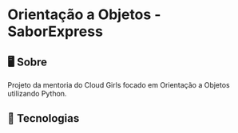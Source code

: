 <h1>Orientação a Objetos - SaborExpress</h1>

<h2> 🖥️ Sobre</h2>
<p>Projeto da mentoria do Cloud Girls focado em Orientação a Objetos utilizando Python.</p>

## 🚀 Tecnologias
<div>
<i class="fa-brands fa-python"></i>
</div>
